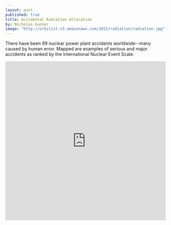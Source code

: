 ```yaml
---
layout: post
published: true
title: Accidental Radiation Allocation
by: Nicholas Gunner
image: "http://orbitist.s3.amazonaws.com/2015/radiation/radiation.jpg"
---
```

There have been 99 nuclear power plant accidents worldwide--many caused by human error. Mapped are examples of serious and major accidents as ranked by the International Nuclear Event Scale.

<iframe width="100%" height="500px" src="http://app.orbitist.com/embed-dark/167" frameborder="0" allowfullscreen></iframe>